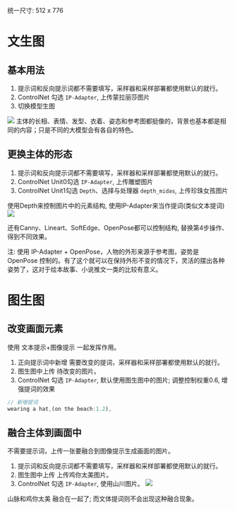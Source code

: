 统一尺寸: 512 x 776

# 文生图

## 基本用法
1. 提示词和反向提示词都不需要填写，采样器和采样部署都使用默认的就行。
2. ControlNet 勾选 `IP-Adapter`, 上传蒙拉丽莎图片
3. 切换模型生图

![]('../../assets/jq/control_net/cn_ip_1.png')
主体的长相、表情、发型、衣着、姿态和参考图都挺像的，背景也基本都是相同的内容；只是不同的大模型会有各自的特色。

## 更换主体的形态
1. 提示词和反向提示词都不需要填写，采样器和采样部署都使用默认的就行。
2. ControlNet Unit0勾选 `IP-Adapter`, 上传雕塑图片
3. ControlNet Unit1勾选 `Depth`、选择与处理器 `depth_midas`, 上传珍珠女孩图片

使用Depth来控制图片中的元素结构, 使用IP-Adapter来当作提词(类似文本提词)
![]('../../assets/jq/control_net/cn_ip_2.png')

还有Canny、Lineart、SoftEdge、OpenPose都可以控制结构, 替换第4步操作、得到不同效果。

注: 使用 IP-Adapter + OpenPose，人物的外形来源于参考图，姿势是 OpenPose 控制的。有了这个就可以在保持外形不变的情况下，灵活的摆出各种姿势了，这对于绘本故事、小说推文一类的比较有意义。

# 图生图

## 改变画面元素
使用 文本提示+图像提示 一起发挥作用。
1. 正向提示词中新增 需要改变的提词，采样器和采样部署都使用默认的就行。
2. 图生图中上传 待改变的图片。
3. ControlNet 勾选 `IP-Adapter`, 默认使用图生图中的图片; 调整控制权重0.6, 增强提词的效果
```js
// 新增提词
wearing a hat,(on the beach:1.2),
```

## 融合主体到画面中
不需要提示词，上传一张要融合到图像提示生成画面的图片。
1. 提示词和反向提示词都不需要填写，采样器和采样部署都使用默认的就行。
2. 图生图中上传 上传鸡你太美图片。
3. ControlNet 勾选 `IP-Adapter`, 使用山川图片。
![]('../../assets/jq/control_net/cn_ip_3.png')

山脉和鸡你太美 融合在一起了; 而文体提词则不会出现这种融合现象。

